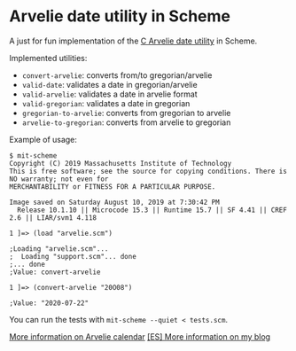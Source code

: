 # Arvelie date utility in Scheme

A just for fun implementation of the [C Arvelie date utility](https://github.com/XXIIVV/oscean/tree/master/src/projects/arvelie) in Scheme.

Implemented utilities:

- `convert-arvelie`: converts from/to gregorian/arvelie
- `valid-date`: validates a date in gregorian/arvelie
- `valid-arvelie`: validates a date in arvelie format
- `valid-gregorian`: validates a date in gregorian
- `gregorian-to-arvelie`: converts from gregorian to arvelie
- `arvelie-to-gregorian`: converts from arvelie to gregorian

Example of usage:

```
$ mit-scheme
Copyright (C) 2019 Massachusetts Institute of Technology
This is free software; see the source for copying conditions. There is NO warranty; not even for
MERCHANTABILITY or FITNESS FOR A PARTICULAR PURPOSE.

Image saved on Saturday August 10, 2019 at 7:30:42 PM
  Release 10.1.10 || Microcode 15.3 || Runtime 15.7 || SF 4.41 || CREF 2.6 || LIAR/svm1 4.118

1 ]=> (load "arvelie.scm")

;Loading "arvelie.scm"...
;  Loading "support.scm"... done
;... done
;Value: convert-arvelie

1 ]=> (convert-arvelie "20O08")

;Value: "2020-07-22"
```

You can run the tests with `mit-scheme --quiet < tests.scm`.

[More information on Arvelie calendar](https://wiki.xxiivv.com/site/arvelie.html)
[[ES] More information on my blog](http://miguel.im/log/#arvelie-scheme)